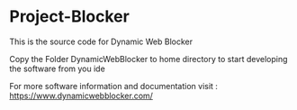 # Project-Blocker

This is the source code for Dynamic Web Blocker 

Copy the Folder DynamicWebBlocker to home directory to start developing the software from you ide

For more software information and documentation visit : https://www.dynamicwebblocker.com/
